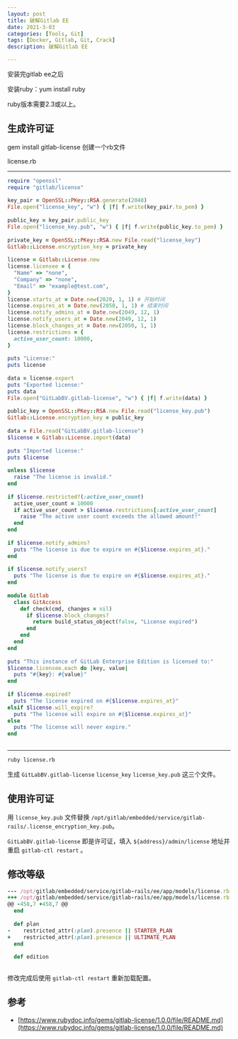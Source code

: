 ```yaml
---
layout: post
title: 破解Gitlab EE
date: 2021-3-03
categories: [Tools, Git]
tags: [Docker, Gitlab, Git, Crack]
description: 破解Gitlab EE

---
```


安装完gitlab ee之后

安装ruby：yum install ruby

ruby版本需要2.3或以上。

**生成许可证**
---------

gem install gitlab-license
创建一个rb文件

license.rb

* * *

```ruby
require "openssl"
require "gitlab/license"
 
key_pair = OpenSSL::PKey::RSA.generate(2048)
File.open("license_key", "w") { |f| f.write(key_pair.to_pem) }
 
public_key = key_pair.public_key
File.open("license_key.pub", "w") { |f| f.write(public_key.to_pem) }
 
private_key = OpenSSL::PKey::RSA.new File.read("license_key")
Gitlab::License.encryption_key = private_key
 
license = Gitlab::License.new
license.licensee = {
  "Name" => "none",
  "Company" => "none",
  "Email" => "example@test.com",
}
license.starts_at = Date.new(2020, 1, 1) # 开始时间
license.expires_at = Date.new(2050, 1, 1) # 结束时间
license.notify_admins_at = Date.new(2049, 12, 1)
license.notify_users_at = Date.new(2049, 12, 1)
license.block_changes_at = Date.new(2050, 1, 1)
license.restrictions = {
  active_user_count: 10000,
}
 
puts "License:"
puts license
 
data = license.export
puts "Exported license:"
puts data
File.open("GitLabBV.gitlab-license", "w") { |f| f.write(data) }
 
public_key = OpenSSL::PKey::RSA.new File.read("license_key.pub")
Gitlab::License.encryption_key = public_key
 
data = File.read("GitLabBV.gitlab-license")
$license = Gitlab::License.import(data)
 
puts "Imported license:"
puts $license
 
unless $license
  raise "The license is invalid."
end
 
if $license.restricted?(:active_user_count)
  active_user_count = 10000
  if active_user_count > $license.restrictions[:active_user_count]
    raise "The active user count exceeds the allowed amount!"
  end
end
 
if $license.notify_admins?
  puts "The license is due to expire on #{$license.expires_at}."
end
 
if $license.notify_users?
  puts "The license is due to expire on #{$license.expires_at}."
end
 
module Gitlab
  class GitAccess
    def check(cmd, changes = nil)
      if $license.block_changes?
        return build_status_object(false, "License expired")
      end
    end
  end
end
 
puts "This instance of GitLab Enterprise Edition is licensed to:"
$license.licensee.each do |key, value|
  puts "#{key}: #{value}"
end
 
if $license.expired?
  puts "The license expired on #{$license.expires_at}"
elsif $license.will_expire?
  puts "The license will expire on #{$license.expires_at}"
else
  puts "The license will never expire."
end
 
```

* * *

```bash
ruby license.rb
```

生成 `GitLabBV.gitlab-license` `license_key` `license_key.pub` 这三个文件。

**使用许可证**
---------

用 `license_key.pub` 文件替换 `/opt/gitlab/embedded/service/gitlab-rails/.license_encryption_key.pub`。

`GitLabBV.gitlab-license` 即是许可证，填入 `${address}/admin/license` 地址并重启 `gitlab-ctl restart` 。

**修改等级**
--------

```ruby
--- /opt/gitlab/embedded/service/gitlab-rails/ee/app/models/license.rb
+++ /opt/gitlab/embedded/service/gitlab-rails/ee/app/models/license.rb
@@ -458,7 +458,7 @@
  end
 
  def plan
-    restricted_attr(:plan).presence || STARTER_PLAN
+    restricted_attr(:plan).presence || ULTIMATE_PLAN
  end
 
  def edition
 
```

修改完成后使用 `gitlab-ctl restart` 重新加载配置。

**参考**
------

*   [https://www.rubydoc.info/gems/gitlab-license/1.0.0/file/README.md](https://www.rubydoc.info/gems/gitlab-license/1.0.0/file/README.md)
